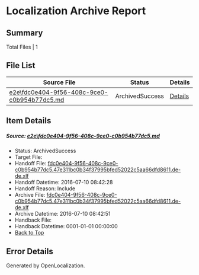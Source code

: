 # <a name='report-top'></a> Localization Archive Report

## Summary
 Total Files | 1

## File List
 Source File | Status | Details 
 ----------- | ------ | ------- 
 [e2e\fdc0e404-9f56-408c-9ce0-c0b954b77dc5.md](https://github.com/OpenLocalizationTestOrg/oltest/blob/6817cb853aa3e235ad2f76651aae7a4d4a094659/e2e/fdc0e404-9f56-408c-9ce0-c0b954b77dc5.md) | ArchivedSuccess | [Details](#6f89f26308792e6ddfb05d655cb0d765bfe4a0a31)

## Item Details
##### <a name='6f89f26308792e6ddfb05d655cb0d765bfe4a0a31'></a> Source: [e2e\fdc0e404-9f56-408c-9ce0-c0b954b77dc5.md](https://github.com/OpenLocalizationTestOrg/oltest/blob/6817cb853aa3e235ad2f76651aae7a4d4a094659/e2e/fdc0e404-9f56-408c-9ce0-c0b954b77dc5.md)
* Status: ArchivedSuccess
* Target File: 
* Handoff File: [fdc0e404-9f56-408c-9ce0-c0b954b77dc5.47e311bc0b34f37995bfed52022c5aa66dfd8611.de-de.xlf](https://github.com/OpenLocalizationTestOrg/olhandoff-e2e/blob/b477bd054c2f4e96a62c81a7e6ecbf849b9a0fef/ol-handoff/OpenLocalizationTestOrg/oltest-dede-fly/ci/ht/fdc0e404-9f56-408c-9ce0-c0b954b77dc5.47e311bc0b34f37995bfed52022c5aa66dfd8611.de-de.xlf)
* Handoff Datetime: 2016-07-10 08:42:28
* Handoff Reason: Include
* Archive File: [fdc0e404-9f56-408c-9ce0-c0b954b77dc5.47e311bc0b34f37995bfed52022c5aa66dfd8611.de-de.xlf](https://github.com/OpenLocalizationTestOrg/olhandoff-e2e/blob/038401ef4b10bf30df07fa8f31c8c0b8b8f68ecc/ol-archive/OpenLocalizationTestOrg/oltest-dede-fly/ci/ht/fdc0e404-9f56-408c-9ce0-c0b954b77dc5.47e311bc0b34f37995bfed52022c5aa66dfd8611.de-de.xlf)
* Archive Datetime: 2016-07-10 08:42:51
* Handback File: 
* Handback Datetime: 0001-01-01 00:00:00
* [Back to Top](#report-top)


## Error Details

Generated by OpenLocalization.
